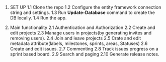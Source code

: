 1. SET UP
   1.1 Clone the repo
   1.2 Configure the entity framework connection string and settings.
   1.3 Run **Update-Database** command to create the DB locally.
   1.4 Run the app.

2. Main functionality
   2.1 Authentication and Authorization
   2.2 Create and edit projects
   2.3 Manage users in projects(by generating invites and removing users).
   2.4 Join and leave projects
   2.5 Crate and edit metadata attribute(labels, milestones, sprints, areas, Statuses)
   2.6 Create and edit issues.
   2.7 Commenting
   2.8 Track issues progress on a sprint based board.
   2.9 Search and paging
   2.10 Generate release notes.
